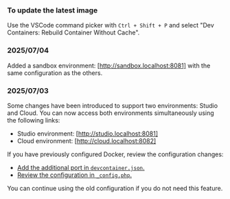 
### To update the latest image

Use the VSCode command picker with `Ctrl + Shift + P` and select "Dev Containers: Rebuild Container Without Cache".

### 2025/07/04
Added a sandbox environment: [http://sandbox.localhost:8081] with the same configuration as the others.

### 2025/07/03
Some changes have been introduced to support two environments: Studio and Cloud. You can now access both environments simultaneously using the following links:
- Studio environment: [http://studio.localhost:8081]
- Cloud environment: [http://cloud.localhost:8082]

If you have previously configured Docker, review the configuration changes:
- [Add the additional port in `devcontainer.json`.](README.md#2-configure-docker)
- [Review the configuration in `_config.php`.](README.md#6-prepare-the-commerce-to-develop)

You can continue using the old configuration if you do not need this feature.

